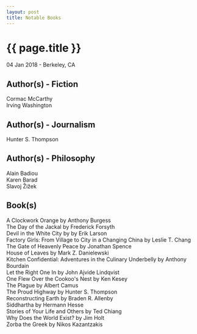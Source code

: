 ```yaml
---
layout: post
title: Notable Books
---
```


{{ page.title }}
================

<p class="meta">04 Jan 2018 - Berkeley, CA</p>

## Author(s) - Fiction
Cormac McCarthy  
Irving Washington

## Author(s) - Journalism
Hunter S. Thompson

## Author(s) - Philosophy
Alain Badiou  
Karen Barad  
Slavoj Žižek

## Book(s)
A Clockwork Orange by Anthony Burgess  
The Day of the Jackal by Frederick Forsyth  
Devil in the White City by by Erik Larson  
Factory Girls: From Village to City in a Changing China by Leslie T. Chang  
The Gate of Heavenly Peace by Jonathan Spence  
House of Leaves by Mark Z. Danielewski  
Kitchen Confidential: Adventures in the Culinary Underbelly by Anthony Bourdain  
Let the Right One In by John Ajvide Lindqvist  
One Flew Over the Cookoo's Nest by Ken Kesey  
The Plague by Albert Camus  
The Proud Highway by Hunter S. Thompson  
Reconstructing Earth by Braden R. Allenby  
Siddhartha by Hermann Hesse  
Stories of Your Life and Others by Ted Chiang  
Why Does the World Exist? by Jim Holt  
Zorba the Greek by Nikos Kazantzakis